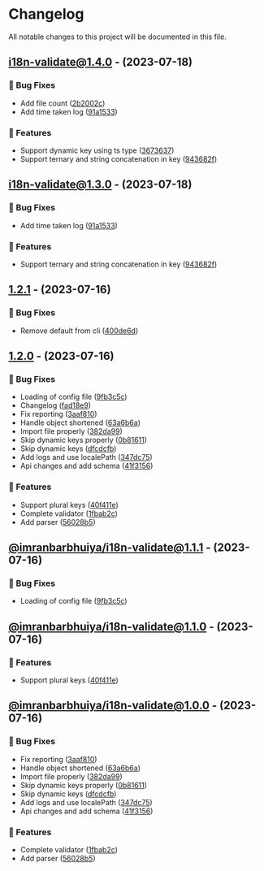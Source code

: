 # Changelog

All notable changes to this project will be documented in this file.

## [i18n-validate@1.4.0](https://github.com/imranbarbhuiya/i18n-validate/compare/v1.2.1...i18n-validate@1.4.0) - (2023-07-18)

### 🐛 Bug Fixes

- Add file count ([2b2002c](https://github.com/imranbarbhuiya/i18n-validate/commit/2b2002cdca4ea31edc76bb2d018c378a161b7ee5))
- Add time taken log ([91a1533](https://github.com/imranbarbhuiya/i18n-validate/commit/91a153309bbfef7450b46cced9091a68ccb6e9f8))

### 🚀 Features

- Support dynamic key using ts type ([3673637](https://github.com/imranbarbhuiya/i18n-validate/commit/36736374577a15030a80929870de98fb43d520a7))
- Support ternary and string concatenation in key ([943682f](https://github.com/imranbarbhuiya/i18n-validate/commit/943682f7aefac0da152ae2ae240c1c314c6d1f16))

## [i18n-validate@1.3.0](https://github.com/imranbarbhuiya/i18n-validate/compare/v1.2.1...i18n-validate@1.3.0) - (2023-07-18)

### 🐛 Bug Fixes

- Add time taken log ([91a1533](https://github.com/imranbarbhuiya/i18n-validate/commit/91a153309bbfef7450b46cced9091a68ccb6e9f8))

### 🚀 Features

- Support ternary and string concatenation in key ([943682f](https://github.com/imranbarbhuiya/i18n-validate/commit/943682f7aefac0da152ae2ae240c1c314c6d1f16))

## [1.2.1](https://github.com/imranbarbhuiya/i18n-validate/compare/v1.2.0...v1.2.1) - (2023-07-16)

### 🐛 Bug Fixes

-   Remove default from cli ([400de6d](https://github.com/imranbarbhuiya/i18n-validate/commit/400de6d898bf6d3b7709b600a74339c7f887bb3c))

## [1.2.0](https://github.com/imranbarbhuiya/i18n-validate/tree/v1.2.0) - (2023-07-16)

### 🐛 Bug Fixes

-   Loading of config file ([9fb3c5c](https://github.com/imranbarbhuiya/i18n-validate/commit/9fb3c5c37a1e9c2e20d71481f6c2aeeb6943590e))
-   Changelog ([fad18e9](https://github.com/imranbarbhuiya/i18n-validate/commit/fad18e93e2a8583a4303678f3c7a1b706600a514))
-   Fix reporting ([3aaf810](https://github.com/imranbarbhuiya/i18n-validate/commit/3aaf810dd5d9485efeedf1127539e822e84223ec))
-   Handle object shortened ([63a6b6a](https://github.com/imranbarbhuiya/i18n-validate/commit/63a6b6a5e59c54346d8ae4b74040bba14508c457))
-   Import file properly ([382da99](https://github.com/imranbarbhuiya/i18n-validate/commit/382da994baa8d8ee9219d30dca05f28f74332d80))
-   Skip dynamic keys properly ([0b81611](https://github.com/imranbarbhuiya/i18n-validate/commit/0b81611d01b63c5a7422a55b0af03c31487c310f))
-   Skip dynamic keys ([dfcdcfb](https://github.com/imranbarbhuiya/i18n-validate/commit/dfcdcfbe500f236d0264ddea2dd6dfdc19e10610))
-   Add logs and use localePath ([347dc75](https://github.com/imranbarbhuiya/i18n-validate/commit/347dc75f4e851a621605216c4c584c383594d9a2))
-   Api changes and add schema ([41f3156](https://github.com/imranbarbhuiya/i18n-validate/commit/41f31566fbf9c2f696c5b242e915729afeb33e4b))

### 🚀 Features

-   Support plural keys ([40f411e](https://github.com/imranbarbhuiya/i18n-validate/commit/40f411ee91b4fc91bdb9ad4c11c03cd16c05c43c))
-   Complete validator ([1fbab2c](https://github.com/imranbarbhuiya/i18n-validate/commit/1fbab2cdf8229702706b207f81c988002b93f3d7))
-   Add parser ([56028b5](https://github.com/imranbarbhuiya/i18n-validate/commit/56028b5d249eb8f2646b865d0658565f579c9b1a))

## [@imranbarbhuiya/i18n-validate@1.1.1](https://github.com/imranbarbhuiya/i18n-validate/tree/@imranbarbhuiya/i18n-validate@1.1.1) - (2023-07-16)

### 🐛 Bug Fixes

-   Loading of config file ([9fb3c5c](https://github.com/imranbarbhuiya/i18n-validate/commit/9fb3c5c37a1e9c2e20d71481f6c2aeeb6943590e))

## [@imranbarbhuiya/i18n-validate@1.1.0](https://github.com/imranbarbhuiya/i18n-validate/tree/@imranbarbhuiya/i18n-validate@1.1.0) - (2023-07-16)

### 🚀 Features

-   Support plural keys ([40f411e](https://github.com/imranbarbhuiya/i18n-validate/commit/40f411ee91b4fc91bdb9ad4c11c03cd16c05c43c))

## [@imranbarbhuiya/i18n-validate@1.0.0](https://github.com/imranbarbhuiya/i18n-validate/tree/@imranbarbhuiya/i18n-validate@1.0.0) - (2023-07-16)

### 🐛 Bug Fixes

-   Fix reporting ([3aaf810](https://github.com/imranbarbhuiya/i18n-validate/commit/3aaf810dd5d9485efeedf1127539e822e84223ec))
-   Handle object shortened ([63a6b6a](https://github.com/imranbarbhuiya/i18n-validate/commit/63a6b6a5e59c54346d8ae4b74040bba14508c457))
-   Import file properly ([382da99](https://github.com/imranbarbhuiya/i18n-validate/commit/382da994baa8d8ee9219d30dca05f28f74332d80))
-   Skip dynamic keys properly ([0b81611](https://github.com/imranbarbhuiya/i18n-validate/commit/0b81611d01b63c5a7422a55b0af03c31487c310f))
-   Skip dynamic keys ([dfcdcfb](https://github.com/imranbarbhuiya/i18n-validate/commit/dfcdcfbe500f236d0264ddea2dd6dfdc19e10610))
-   Add logs and use localePath ([347dc75](https://github.com/imranbarbhuiya/i18n-validate/commit/347dc75f4e851a621605216c4c584c383594d9a2))
-   Api changes and add schema ([41f3156](https://github.com/imranbarbhuiya/i18n-validate/commit/41f31566fbf9c2f696c5b242e915729afeb33e4b))

### 🚀 Features

-   Complete validator ([1fbab2c](https://github.com/imranbarbhuiya/i18n-validate/commit/1fbab2cdf8229702706b207f81c988002b93f3d7))
-   Add parser ([56028b5](https://github.com/imranbarbhuiya/i18n-validate/commit/56028b5d249eb8f2646b865d0658565f579c9b1a))
